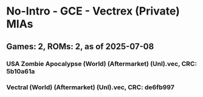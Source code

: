 # No-Intro - GCE - Vectrex (Private) MIAs
## Games: 2, ROMs: 2, as of 2025-07-08

### USA Zombie Apocalypse (World) (Aftermarket) (Unl).vec, CRC: 5b10a61a
### Vectral (World) (Aftermarket) (Unl).vec, CRC: de6fb997
